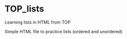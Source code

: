 # TOP_lists
Learning lists in HTML from TOP

Simple HTML file to practice lists (ordered and unordered)
